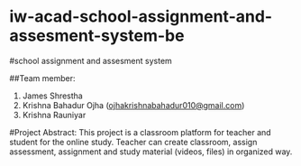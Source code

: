 # iw-acad-school-assignment-and-assesment-system-be

#school assignment and assesment system

##Team member:
1.	James Shrestha
2.	Krishna Bahadur Ojha (ojhakrishnabahadur010@gmail.com)
3.	Krishna Rauniyar

#Project Abstract:
This project is a classroom platform for teacher and student for the online study. Teacher can create classroom, assign assessment, assignment and study material (videos, files) in organized way. 
